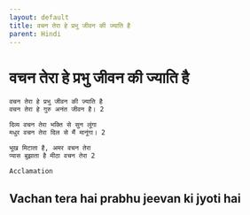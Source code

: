 ```yaml
---
layout: default
title: वचन तेरा हे प्रभु जीवन की ज्याति है
parent: Hindi
---
```

# वचन तेरा हे प्रभु जीवन की ज्याति है
```
वचन तेरा हे प्रभु जीवन की ज्याति है
वचन तेरा हे गुरु अनंत जीवन है। 2

दिव्य वचन तेरा भक्ति से सुन लूंगा
मधुर वचन तेरा दिल से मैं मानूंगा। 2

भूख मिटाता है, अमर वचन तेरा
प्यास बुझाता है मीठा वचन तेरा 2
```
`Acclamation`

## Vachan tera hai prabhu jeevan ki jyoti hai